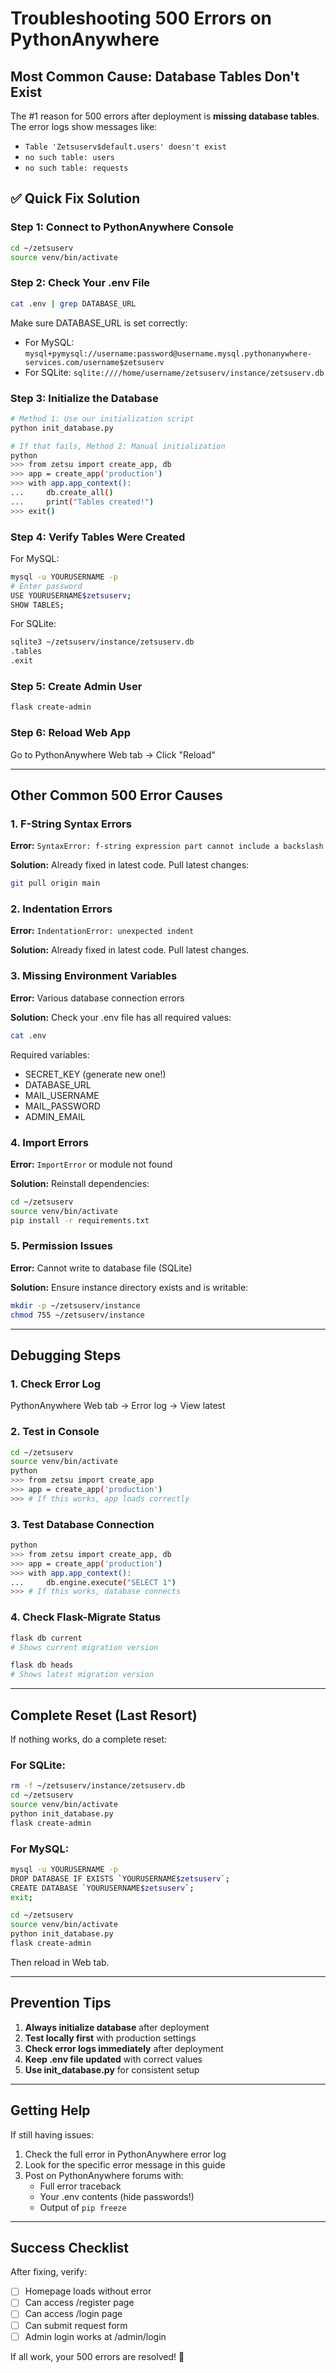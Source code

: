 # Troubleshooting 500 Errors on PythonAnywhere

## Most Common Cause: Database Tables Don't Exist

The #1 reason for 500 errors after deployment is **missing database tables**. The error logs show messages like:
- `Table 'Zetsuserv$default.users' doesn't exist`
- `no such table: users`
- `no such table: requests`

## ✅ Quick Fix Solution

### Step 1: Connect to PythonAnywhere Console
```bash
cd ~/zetsuserv
source venv/bin/activate
```

### Step 2: Check Your .env File
```bash
cat .env | grep DATABASE_URL
```
Make sure DATABASE_URL is set correctly:
- For MySQL: `mysql+pymysql://username:password@username.mysql.pythonanywhere-services.com/username$zetsuserv`
- For SQLite: `sqlite:////home/username/zetsuserv/instance/zetsuserv.db`

### Step 3: Initialize the Database
```bash
# Method 1: Use our initialization script
python init_database.py

# If that fails, Method 2: Manual initialization
python
>>> from zetsu import create_app, db
>>> app = create_app('production')
>>> with app.app_context():
...     db.create_all()
...     print("Tables created!")
>>> exit()
```

### Step 4: Verify Tables Were Created

For MySQL:
```bash
mysql -u YOURUSERNAME -p
# Enter password
USE YOURUSERNAME$zetsuserv;
SHOW TABLES;
```

For SQLite:
```bash
sqlite3 ~/zetsuserv/instance/zetsuserv.db
.tables
.exit
```

### Step 5: Create Admin User
```bash
flask create-admin
```

### Step 6: Reload Web App
Go to PythonAnywhere Web tab → Click "Reload"

---

## Other Common 500 Error Causes

### 1. F-String Syntax Errors
**Error:** `SyntaxError: f-string expression part cannot include a backslash`

**Solution:** Already fixed in latest code. Pull latest changes:
```bash
git pull origin main
```

### 2. Indentation Errors
**Error:** `IndentationError: unexpected indent`

**Solution:** Already fixed in latest code. Pull latest changes.

### 3. Missing Environment Variables
**Error:** Various database connection errors

**Solution:** Check your .env file has all required values:
```bash
cat .env
```

Required variables:
- SECRET_KEY (generate new one!)
- DATABASE_URL
- MAIL_USERNAME
- MAIL_PASSWORD
- ADMIN_EMAIL

### 4. Import Errors
**Error:** `ImportError` or module not found

**Solution:** Reinstall dependencies:
```bash
cd ~/zetsuserv
source venv/bin/activate
pip install -r requirements.txt
```

### 5. Permission Issues
**Error:** Cannot write to database file (SQLite)

**Solution:** Ensure instance directory exists and is writable:
```bash
mkdir -p ~/zetsuserv/instance
chmod 755 ~/zetsuserv/instance
```

---

## Debugging Steps

### 1. Check Error Log
PythonAnywhere Web tab → Error log → View latest

### 2. Test in Console
```bash
cd ~/zetsuserv
source venv/bin/activate
python
>>> from zetsu import create_app
>>> app = create_app('production')
>>> # If this works, app loads correctly
```

### 3. Test Database Connection
```bash
python
>>> from zetsu import create_app, db
>>> app = create_app('production')
>>> with app.app_context():
...     db.engine.execute("SELECT 1")
>>> # If this works, database connects
```

### 4. Check Flask-Migrate Status
```bash
flask db current
# Shows current migration version

flask db heads
# Shows latest migration version
```

---

## Complete Reset (Last Resort)

If nothing works, do a complete reset:

### For SQLite:
```bash
rm -f ~/zetsuserv/instance/zetsuserv.db
cd ~/zetsuserv
source venv/bin/activate
python init_database.py
flask create-admin
```

### For MySQL:
```bash
mysql -u YOURUSERNAME -p
DROP DATABASE IF EXISTS `YOURUSERNAME$zetsuserv`;
CREATE DATABASE `YOURUSERNAME$zetsuserv`;
exit;

cd ~/zetsuserv
source venv/bin/activate
python init_database.py
flask create-admin
```

Then reload in Web tab.

---

## Prevention Tips

1. **Always initialize database** after deployment
2. **Test locally first** with production settings
3. **Check error logs immediately** after deployment
4. **Keep .env file updated** with correct values
5. **Use init_database.py** for consistent setup

---

## Getting Help

If still having issues:

1. Check the full error in PythonAnywhere error log
2. Look for the specific error message in this guide
3. Post on PythonAnywhere forums with:
   - Full error traceback
   - Your .env contents (hide passwords!)
   - Output of `pip freeze`

---

## Success Checklist

After fixing, verify:
- [ ] Homepage loads without error
- [ ] Can access /register page
- [ ] Can access /login page
- [ ] Can submit request form
- [ ] Admin login works at /admin/login

If all work, your 500 errors are resolved! 🎉
